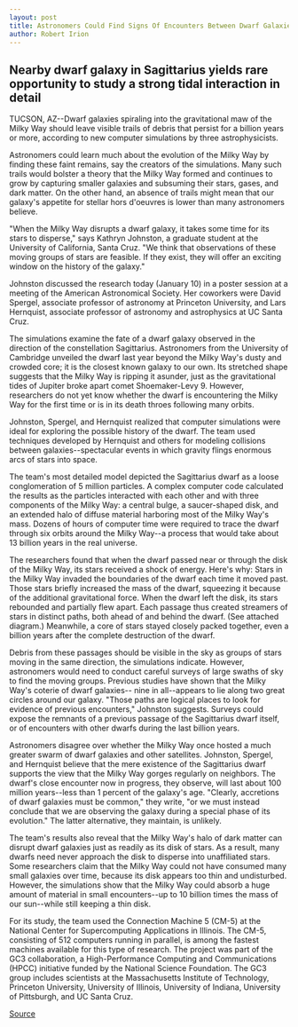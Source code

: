 ```yaml
---
layout: post
title: Astronomers Could Find Signs Of Encounters Between Dwarf Galaxies And The Milky Way, Simulations Predict
author: Robert Irion
---
```


## Nearby dwarf galaxy in Sagittarius yields rare opportunity to study a  strong tidal interaction in detail

TUCSON, AZ--Dwarf galaxies spiraling into the gravitational maw of  the Milky Way should leave visible trails of debris that persist for a  billion years or more, according to new computer simulations by  three astrophysicists.

Astronomers could learn much about the evolution of the Milky  Way by finding these faint remains, say the creators of the  simulations. Many such trails would bolster a theory that the Milky  Way formed and continues to grow by capturing smaller galaxies and  subsuming their stars, gases, and dark matter. On the other hand, an  absence of trails might mean that our galaxy's appetite for stellar  hors d'oeuvres is lower than many astronomers believe.

"When the Milky Way disrupts a dwarf galaxy, it takes some  time for its stars to disperse," says Kathryn Johnston, a graduate  student at the University of California, Santa Cruz. "We think that  observations of these moving groups of stars are feasible. If they  exist, they will offer an exciting window on the history of the  galaxy."

Johnston discussed the research today (January 10) in a poster  session at a meeting of the American Astronomical Society. Her  coworkers were David Spergel, associate professor of astronomy at  Princeton University, and Lars Hernquist, associate professor of  astronomy and astrophysics at UC Santa Cruz.

The simulations examine the fate of a dwarf galaxy observed  in the direction of the constellation Sagittarius. Astronomers from  the University of Cambridge unveiled the dwarf last year beyond the  Milky Way's dusty and crowded core; it is the closest known galaxy  to our own. Its stretched shape suggests that the Milky Way is  ripping it asunder, just as the gravitational tides of Jupiter broke  apart comet Shoemaker-Levy 9. However, researchers do not yet  know whether the dwarf is encountering the Milky Way for the first  time or is in its death throes following many orbits.

Johnston, Spergel, and Hernquist realized that computer  simulations were ideal for exploring the possible history of the  dwarf. The team used techniques developed by Hernquist and others  for modeling collisions between galaxies--spectacular events in  which gravity flings enormous arcs of stars into space.

The team's most detailed model depicted the Sagittarius dwarf  as a loose conglomeration of 5 million particles. A complex  computer code calculated the results as the particles interacted  with each other and with three components of the Milky Way: a  central bulge, a saucer-shaped disk, and an extended halo of diffuse  material harboring most of the Milky Way's mass. Dozens of hours of  computer time were required to trace the dwarf through six orbits  around the Milky Way--a process that would take about 13 billion  years in the real universe.

The researchers found that when the dwarf passed near or  through the disk of the Milky Way, its stars received a shock of  energy. Here's why: Stars in the Milky Way invaded the boundaries of  the dwarf each time it moved past. Those stars briefly increased the  mass of the dwarf, squeezing it because of the additional  gravitational force. When the dwarf left the disk, its stars  rebounded and partially flew apart. Each passage thus created  streamers of stars in distinct paths, both ahead of and behind the  dwarf. (See attached diagram.) Meanwhile, a core of stars stayed  closely packed together, even a billion years after the complete  destruction of the dwarf.

Debris from these passages should be visible in the sky as  groups of stars moving in the same direction, the simulations  indicate. However, astronomers would need to conduct careful  surveys of large swaths of sky to find the moving groups. Previous  studies have shown that the Milky Way's coterie of dwarf galaxies-- nine in all--appears to lie along two great circles around our galaxy.  "Those paths are logical places to look for evidence of previous  encounters," Johnston suggests. Surveys could expose the remnants  of a previous passage of the Sagittarius dwarf itself, or of  encounters with other dwarfs during the last billion years.

Astronomers disagree over whether the Milky Way once hosted  a much greater swarm of dwarf galaxies and other satellites.  Johnston, Spergel, and Hernquist believe that the mere existence of  the Sagittarius dwarf supports the view that the Milky Way gorges  regularly on neighbors. The dwarf's close encounter now in progress,  they observe, will last about 100 million years--less than 1 percent  of the galaxy's age. "Clearly, accretions of dwarf galaxies must be  common," they write, "or we must instead conclude that we are  observing the galaxy during a special phase of its evolution." The  latter alternative, they maintain, is unlikely.

The team's results also reveal that the Milky Way's halo of  dark matter can disrupt dwarf galaxies just as readily as its disk of  stars. As a result, many dwarfs need never approach the disk to  disperse into unaffiliated stars. Some researchers claim that the  Milky Way could not have consumed many small galaxies over time,  because its disk appears too thin and undisturbed. However, the  simulations show that the Milky Way could absorb a huge amount of  material in small encounters--up to 10 billion times the mass of our  sun--while still keeping a thin disk.

For its study, the team used the Connection Machine 5 (CM-5)  at the National Center for Supercomputing Applications in Illinois.  The CM-5, consisting of 512 computers running in parallel, is among  the fastest machines available for this type of research. The project  was part of the GC3 collaboration, a High-Performance Computing  and Communications (HPCC) initiative funded by the National Science  Foundation. The GC3 group includes scientists at the Massachusetts  Institute of Technology, Princeton University, University of Illinois,  University of Indiana, University of Pittsburgh, and UC Santa Cruz.

[Source](http://www1.ucsc.edu/news_events/press_releases/archive/94-95/01-95/010595-Encounters_between_.html "Permalink to 010595-Encounters_between_")
